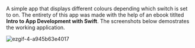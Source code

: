 A simple app that displays different colours depending which switch is set to on. The entirety of this app was made with the help of an ebook titlted __Intro to App Development with Swift__. The screenshots below demostrates the working application.

![ezgif-4-a945b63e4017](https://user-images.githubusercontent.com/64978825/84598504-268d2100-ae63-11ea-99d6-92415b118879.gif)
